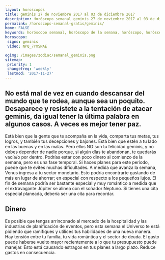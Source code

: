 ```yaml
---
layout: horoscopos
title: geminis 27 de noviembre 2017 al 03 de diciembre 2017 
description: Horóscopo semanal geminis 27 de noviembre 2017 al 03 de diciembre 2017. No está mal de vez en cuando descansar del mundo que te rodea, aunque sea un poquito. Desaparece y resístete a la tentación de atacar geminis, da igual tener la última palabra en algunos casos. A veces es mejor tener paz.
permalink: /horoscopo-semanal-gratis/geminis/
home: FALSE
keywords: horóscopo semanal, horóscopo de la semana, horóscopo, horóscopo gratis,horóscopos, horóscopo esperanza gracia, horoscopos geminis la semana, horóscopos gratis, Tarot, Astrologia, Zodíaco, geminis, horoscopo gratis, semanal
horoscopo:
 signo: geminis
 video: NPQ_7YmSNAE

ogimg: /images/zodiac/semanal_geminis.png
sitemap:
 priority: 1
 changefreq: 'weekly'
 lastmod: '2017-11-27'
---
```




## No está mal de vez en cuando descansar del mundo que te rodea, aunque sea un poquito. Desaparece y resístete a la tentación de atacar geminis, da igual tener la última palabra en algunos casos. A veces es mejor tener paz.

Está bien que la gente que te acompaña en la vida, comparta tus metas, tus logros, y también tus decepciones y bajones. Está bien que estén a tu lado en las buenas y en las malas. Pero ellos NO son tu felicidad geminis, y no debes depender de nadie porque, si algún días te abandonan, te quedarás vacía/o por dentro. 
Podrías estar con poco dinero al comienzo de la semana, pero es una fase temporal. Si haces planes para este período, puede que te evites muchas dificultades. A medida que avanza la semana, Venus ingresa a tu sector monetario. Esto podría encontrarte gastando de más en lugar de ahorrar; en especial con respecto a los pequeños lujos. El fin de semana podría ser bastante especial y muy romántico a medida que el extravagante Júpiter se alinea con el soñador Neptuno. Si tienes una cita especial planeada, debería ser una cita para recordar.

## Dinero

Es posible que tengas arrinconado al mercado de la hospitalidad y las industrias de planificación de eventos, pero esta semana el Universo te está pidiendo que ramifiques y utilices tus habilidades de una nueva manera. Hay tensión entre tu familia, tu vida romántica y el sector de deuda. El gasto puede haberse vuelto mayor recientemente a lo que tu presupuesto puede manejar. Esto está causando estragos en tus planes a largo plazo. Reduce gastos en consecuencia.